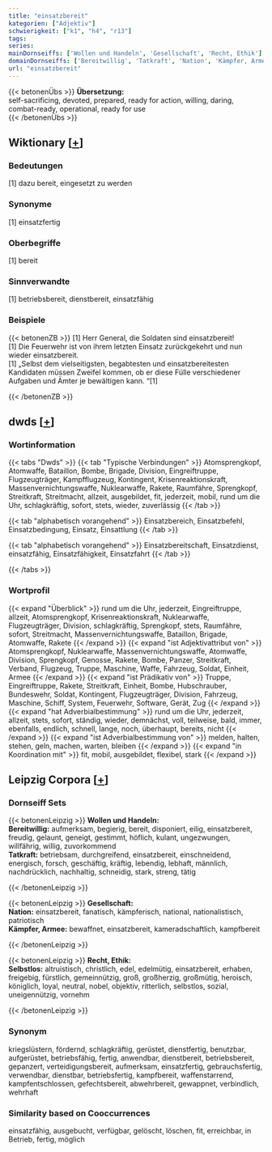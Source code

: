 ```yaml
---
title: "einsatzbereit"
kategorien: ["Adjektiv"]
schwierigkeit: ["k1", "h4", "r13"]
tags:
series:
mainDornseiffs: ['Wollen und Handeln', 'Gesellschaft', 'Recht, Ethik']
domainDornseiffs: ['Bereitwillig', 'Tatkraft', 'Nation', 'Kämpfer, Armee', 'Selbstlos']
url: "einsatzbereit"
---
```


{{< betonenÜbs >}}
**Übersetzung:**  
self-sacrificing, devoted, prepared, ready for action, willing, daring, combat-ready, operational, ready for use  
{{< /betonenÜbs >}}

## Wiktionary [[+](https://de.wiktionary.org/wiki/einsatzbereit)]

### Bedeutungen
[1] dazu bereit, eingesetzt zu werden  

### Synonyme
[1] einsatzfertig  

### Oberbegriffe
[1] bereit  

### Sinnverwandte
[1] betriebsbereit, dienstbereit, einsatzfähig  

### Beispiele
{{< betonenZB >}}
[1] Herr General, die Soldaten sind einsatzbereit!  
[1] Die Feuerwehr ist von ihrem letzten Einsatz zurückgekehrt und nun wieder einsatzbereit.  
[1] „Selbst dem vielseitigsten, begabtesten und einsatzbereitesten Kandidaten müssen Zweifel kommen, ob er diese Fülle verschiedener Aufgaben und Ämter je bewältigen kann. “[1]  

{{< /betonenZB >}}


## dwds [[+](https://www.dwds.de/wb/einsatzbereit)]

### Wortinformation
{{< tabs "Dwds" >}}
{{< tab "Typische Verbindungen" >}}
Atomsprengkopf, Atomwaffe, Bataillon, Bombe, Brigade, Division, Eingreiftruppe, Flugzeugträger, Kampfflugzeug, Kontingent, Krisenreaktionskraft, Massenvernichtungswaffe, Nuklearwaffe, Rakete, Raumfähre, Sprengkopf, Streitkraft, Streitmacht, allzeit, ausgebildet, fit, jederzeit, mobil, rund um die Uhr, schlagkräftig, sofort, stets, wieder, zuverlässig
{{< /tab >}}

{{< tab "alphabetisch vorangehend" >}}
Einsatzbereich, Einsatzbefehl, Einsatzbedingung, Einsatz, Einsattlung
{{< /tab >}}

{{< tab "alphabetisch vorangehend" >}}
Einsatzbereitschaft, Einsatzdienst, einsatzfähig, Einsatzfähigkeit, Einsatzfahrt
{{< /tab >}}

{{< /tabs >}}

### Wortprofil
{{< expand "Überblick" >}} rund um die Uhr, jederzeit, Eingreiftruppe, allzeit, Atomsprengkopf, Krisenreaktionskraft, Nuklearwaffe, Flugzeugträger, Division, schlagkräftig, Sprengkopf, stets, Raumfähre, sofort, Streitmacht, Massenvernichtungswaffe, Bataillon, Brigade, Atomwaffe, Rakete {{< /expand >}}
{{< expand "ist Adjektivattribut von" >}} Atomsprengkopf, Nuklearwaffe, Massenvernichtungswaffe, Atomwaffe, Division, Sprengkopf, Genosse, Rakete, Bombe, Panzer, Streitkraft, Verband, Flugzeug, Truppe, Maschine, Waffe, Fahrzeug, Soldat, Einheit, Armee {{< /expand >}}
{{< expand "ist Prädikativ von" >}} Truppe, Eingreiftruppe, Rakete, Streitkraft, Einheit, Bombe, Hubschrauber, Bundeswehr, Soldat, Kontingent, Flugzeugträger, Division, Fahrzeug, Maschine, Schiff, System, Feuerwehr, Software, Gerät, Zug {{< /expand >}}
{{< expand "hat Adverbialbestimmung" >}} rund um die Uhr, jederzeit, allzeit, stets, sofort, ständig, wieder, demnächst, voll, teilweise, bald, immer, ebenfalls, endlich, schnell, lange, noch, überhaupt, bereits, nicht {{< /expand >}}
{{< expand "ist Adverbialbestimmung von" >}} melden, halten, stehen, geln, machen, warten, bleiben {{< /expand >}}
{{< expand "in Koordination mit" >}} fit, mobil, ausgebildet, flexibel, stark {{< /expand >}}

## Leipzig Corpora [[+](https://corpora.uni-leipzig.de/en/res?word=einsatzbereit&corpusId=deu_newscrawl-public_2018)]

### Dornseiff Sets
{{< betonenLeipzig >}}
**Wollen und Handeln:**  
**Bereitwillig:** aufmerksam, begierig, bereit, disponiert, eilig, einsatzbereit, freudig, gelaunt, geneigt, gestimmt, höflich, kulant, ungezwungen, willfährig, willig, zuvorkommend  
**Tatkraft:** betriebsam, durchgreifend, einsatzbereit, einschneidend, energisch, forsch, geschäftig, kräftig, lebendig, lebhaft, männlich, nachdrücklich, nachhaltig, schneidig, stark, streng, tätig  

{{< /betonenLeipzig >}}


{{< betonenLeipzig >}}
**Gesellschaft:**  
**Nation:** einsatzbereit, fanatisch, kämpferisch, national, nationalistisch, patriotisch  
**Kämpfer, Armee:** bewaffnet, einsatzbereit, kameradschaftlich, kampfbereit  

{{< /betonenLeipzig >}}


{{< betonenLeipzig >}}
**Recht, Ethik:**  
**Selbstlos:** altruistisch, christlich, edel, edelmütig, einsatzbereit, erhaben, freigebig, fürstlich, gemeinnützig, groß, großherzig, großmütig, heroisch, königlich, loyal, neutral, nobel, objektiv, ritterlich, selbstlos, sozial, uneigennützig, vornehm  

{{< /betonenLeipzig >}}

### Synonym
kriegslüstern, fördernd, schlagkräftig, gerüstet, dienstfertig, benutzbar, aufgerüstet, betriebsfähig, fertig, anwendbar, dienstbereit, betriebsbereit, gepanzert, verteidigungsbereit, aufmerksam, einsatzfertig, gebrauchsfertig, verwendbar, dienstbar, betriebsfertig, kampfbereit, waffenstarrend, kampfentschlossen, gefechtsbereit, abwehrbereit, gewappnet, verbindlich, wehrhaft


### Similarity based on Cooccurrences
einsatzfähig, ausgebucht, verfügbar, gelöscht, löschen, fit, erreichbar, in Betrieb, fertig, möglich

